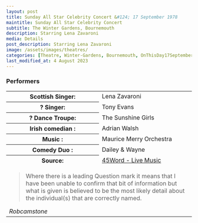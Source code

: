 ```yaml
---
layout: post
title: Sunday All Star Celebrity Concert &#124; 17 September 1978
maintitle: Sunday All Star Celebrity Concert
subtitle: The Winter Gardens, Bournemouth
description: Starring Lena Zavaroni
media: Details
post_description: Starring Lena Zavaroni
image: /assets/images/theatres/
categories: [Theatre, Winter-Gardens, Bournemouth, OnThisDay17September]
last_modified_at: 4 August 2023
---
```


### Performers
<table>
<tr><th style="width:50%;">Scottish Singer:</th><td style="width:50%;">Lena Zavaroni</td></tr>
<tr><th>? Singer:</th><td>Tony Evans</td></tr>
<tr><th>? Dance Troupe:</th><td>The Sunshine Girls</td></tr>
<tr><th>Irish comedian :</th><td>Adrian Walsh</td></tr>
<tr><th>Music :</th><td>Maurice Merry Orchestra</td></tr>
<tr><th>Comedy Duo :</th><td>Dailey & Wayne</td></tr>
<tr><th>Source:</th><td><a class="external-link" href="https://www.45worlds.com/live/listing/lena-zavaroni-winter-gardens-1978">45Word - Live Music</a></td></tr>
<tr><td colspan="2"><blockquote>Where there is a leading Question mark it means that I have been unable to confirm that bit of information but what is given is believed to be the most likely detail about the individual(s) that are correctly named.</blockquote><cite>Robcamstone</cite></td></tr>
</table>

